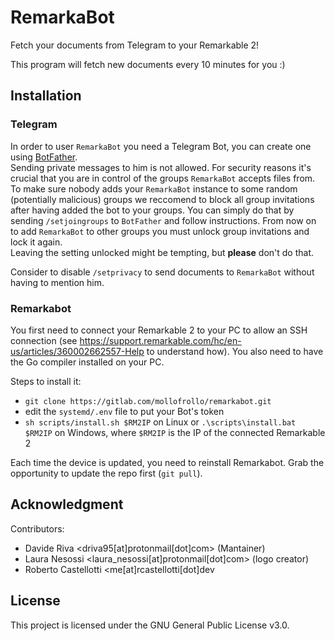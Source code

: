 # RemarkaBot

Fetch your documents from Telegram to your Remarkable 2!

This program will fetch new documents every 10 minutes for you :)

## Installation

### Telegram

In order to user `RemarkaBot` you need a Telegram Bot, you can create one using [BotFather](https://t.me/BotFather).  
Sending private messages to him is not allowed. For security reasons it's crucial that you are in control of the groups `RemarkaBot` accepts files from. To make sure nobody adds your `RemarkaBot` instance to some random (potentially malicious) groups we reccomend to block all group invitations after having added the bot to your groups. You can simply do that by sending `/setjoingroups` to `BotFather` and follow instructions. 
From now on to add `RemarkaBot` to other groups you must unlock group invitations and lock it again.   
Leaving the setting unlocked might be tempting, but **please** don't do that.

Consider to disable `/setprivacy` to send documents to `RemarkaBot` without having to mention him.

### Remarkabot

You first need to connect your Remarkable 2 to your PC to allow an SSH connection (see https://support.remarkable.com/hc/en-us/articles/360002662557-Help to understand how).
You also need to have the Go compiler installed on your PC.

Steps to install it:
* `git clone https://gitlab.com/mollofrollo/remarkabot.git`
* edit the `systemd/.env` file to put your Bot's token
* `sh scripts/install.sh $RM2IP` on Linux or `.\scripts\install.bat $RM2IP` on Windows, where `$RM2IP` is the IP of the connected Remarkable 2

Each time the device is updated, you need to reinstall Remarkabot.
Grab the opportunity to update the repo first (`git pull`).

## Acknowledgment

Contributors:
* Davide Riva <driva95[at]protonmail[dot]com> (Mantainer)
* Laura Nesossi <laura_nesossi[at]protonmail[dot]com> (logo creator)
* Roberto Castellotti <me[at]rcastellotti[dot]dev

## License

This project is licensed under the GNU General Public License v3.0. 

